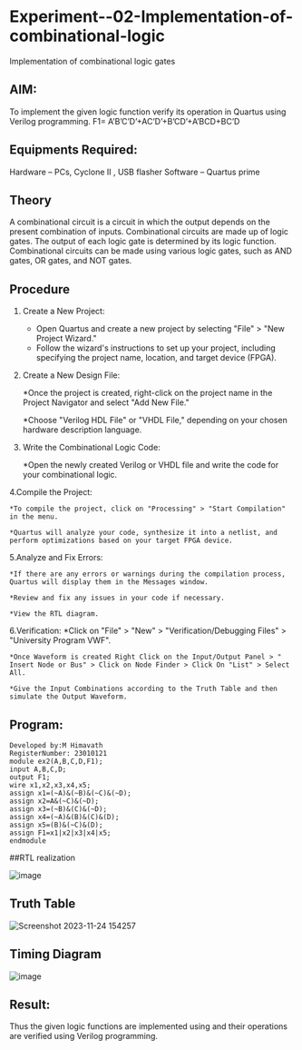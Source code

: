 # Experiment--02-Implementation-of-combinational-logic
Implementation of combinational logic gates
 
## AIM:
To implement the given logic function verify its operation in Quartus using Verilog programming.
 F1= A’B’C’D’+AC’D’+B’CD’+A’BCD+BC’D
 

## Equipments Required:
Hardware – PCs, Cyclone II , USB flasher
Software – Quartus prime


## Theory
 A combinational circuit is a circuit in which the output depends on the present combination of inputs. Combinational circuits are made up of logic gates. The output of each logic gate is determined by its logic function. Combinational circuits can be made using various logic gates, such as AND gates, OR gates, and NOT gates.

## Procedure

1. Create a New Project:
    * Open Quartus and create a new project by selecting "File" > "New Project Wizard."
    * Follow the wizard's instructions to set up your project, including specifying the project name, location, and target device (FPGA).
      
2. Create a New Design File:

    *Once the project is created, right-click on the project name in the Project Navigator and select "Add New File."
   
    *Choose "Verilog HDL File" or "VHDL File," depending on your chosen hardware description language.
   
4. Write the Combinational Logic Code:
   
    *Open the newly created Verilog or VHDL file and write the code for your combinational logic.
   
4.Compile the Project:

    *To compile the project, click on "Processing" > "Start Compilation" in the menu.
   
    *Quartus will analyze your code, synthesize it into a netlist, and perform optimizations based on your target FPGA device.
   
5.Analyze and Fix Errors:

    *If there are any errors or warnings during the compilation process, Quartus will display them in the Messages window.
   
    *Review and fix any issues in your code if necessary.
   
    *View the RTL diagram.
   
6.Verification:
    *Click on "File" > "New" > "Verification/Debugging Files" > "University Program VWF".
   
    *Once Waveform is created Right Click on the Input/Output Panel > " Insert Node or Bus" > Click on Node Finder > Click On "List" > Select All.
   
    *Give the Input Combinations according to the Truth Table and then simulate the Output Waveform.







## Program:
```
Developed by:M Himavath 
RegisterNumber: 23010121
module ex2(A,B,C,D,F1);
input A,B,C,D;
output F1;
wire x1,x2,x3,x4,x5;
assign x1=(~A)&(~B)&(~C)&(~D);
assign x2=A&(~C)&(~D);
assign x3=(~B)&(C)&(~D);
assign x4=(~A)&(B)&(C)&(D);
assign x5=(B)&(~C)&(D);
assign F1=x1|x2|x3|x4|x5;
endmodule
```
##RTL realization

![image](https://github.com/Himavath08/Experiment--02-Implementation-of-combinational-logic-/assets/139110631/c89ee413-4f28-45a2-8fed-817cb788673f)

## Truth Table
![Screenshot 2023-11-24 154257](https://github.com/Himavath08/Experiment--02-Implementation-of-combinational-logic-/assets/139110631/88733c9e-9e05-4f0f-9dc7-ed96fc0637a7)

## Timing Diagram
![image](https://github.com/Himavath08/Experiment--02-Implementation-of-combinational-logic-/assets/139110631/cf547a5a-7448-4323-80d8-00ef3ade5c0e)

## Result:
Thus the given logic functions are implemented using  and their operations are verified using Verilog programming.
